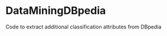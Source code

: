DataMiningDBpedia
=================

Code to extract additional classification attributes from DBpedia
